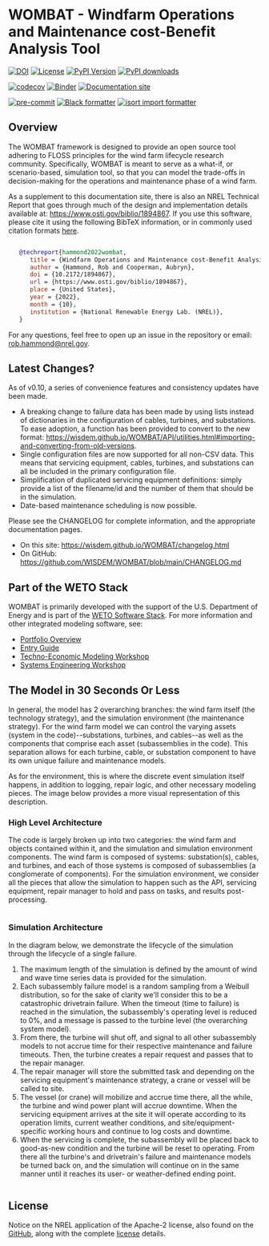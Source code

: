 # WOMBAT - Windfarm Operations and Maintenance cost-Benefit Analysis Tool

[![DOI](https://img.shields.io/badge/DOI-10.2172%2F1894867-brightgreen?link=https://doi.org/10.2172/1894867)](https://www.osti.gov/biblio/1894867)
[![License](https://img.shields.io/badge/License-Apache%202.0-blue.svg)](https://opensource.org/licenses/Apache-2.0)
[![PyPI Version](https://badge.fury.io/py/wombat.svg)](https://badge.fury.io/py/wombat)
[![PyPI downloads](https://img.shields.io/pypi/dm/wombat?link=https%3A%2F%2Fpypi.org%2Fproject%2FWOMBAT%2F)](https://pypi.org/project/WOMBAT/)

[![codecov](https://codecov.io/gh/WISDEM/WOMBAT/branch/main/graph/badge.svg?token=SK9M10BZXY)](https://codecov.io/gh/WISDEM/WOMBAT)
[![Binder](https://mybinder.org/badge_logo.svg)](https://mybinder.org/v2/gh/WISDEM/WOMBAT/main?filepath=examples)
[![Documentation site](https://jupyterbook.org/badge.svg)](https://wisdem.github.io/WOMBAT)

[![pre-commit](https://img.shields.io/badge/pre--commit-enabled-brightgreen?logo=pre-commit&logoColor=white)](https://github.com/pre-commit/pre-commit)
[![Black formatter](https://img.shields.io/badge/code%20style-black-000000.svg)](https://github.com/psf/black)
[![isort import formatter](https://img.shields.io/badge/%20imports-isort-%231674b1?style=flat&labelColor=ef8336)](https://pycqa.github.io/isort/)

## Overview

The WOMBAT framework is designed to provide an open source tool adhering to FLOSS principles
for the wind farm lifecycle research community. Specifically, WOMBAT is meant to serve as
a what-if, or scenario-based, simulation tool, so that you can model the trade-offs in
decision-making for the operations and maintenance phase of a wind farm.

As a supplement to this documentation site, there is also an NREL Technical Report that
goes through much of the design and implementation details available at:
https://www.osti.gov/biblio/1894867. If you use this software, please cite it using the
following BibTeX information, or in commonly used citation formats
[here](https://www.osti.gov/biblio/1894867).

```bibtex

   @techreport{hammond2022wombat,
      title = {Windfarm Operations and Maintenance cost-Benefit Analysis Tool (WOMBAT)},
      author = {Hammond, Rob and Cooperman, Aubryn},
      doi = {10.2172/1894867},
      url = {https://www.osti.gov/biblio/1894867},
      place = {United States},
      year = {2022},
      month = {10},
      institution = {National Renewable Energy Lab. (NREL)},
   }
```

For any questions, feel free to open up an issue in the repository or email:
rob.hammond@nrel.gov.

## Latest Changes?

As of v0.10, a series of convenience features and consistency updates have been made.
- A breaking change to failure data has been made by using lists instead of dictionaries
  in the configuration of cables, turbines, and substations. To ease adoption, a
  function has been provided to convert to the new format:
  https://wisdem.github.io/WOMBAT/API/utilities.html#importing-and-converting-from-old-versions.
- Single configuration files are now supported for all non-CSV data. This means that
  servicing equipment, cables, turbines, and substations can all be included in the
  primary configuration file.
- Simplification of duplicated servicing equipment definitions: simply provide a list
  of the filename/id and the number of them that should be in the simulation.
- Date-based maintenance scheduling is now possible.

Please see the CHANGELOG for complete information, and the appropriate documentation
pages.

* On this site: https://wisdem.github.io/WOMBAT/changelog.html
* On GitHub: https://github.com/WISDEM/WOMBAT/blob/main/CHANGELOG.md

## Part of the WETO Stack

WOMBAT is primarily developed with the support of the U.S. Department of Energy and is part of the [WETO Software Stack](https://nrel.github.io/WETOStack). For more information and other integrated modeling software, see:
- [Portfolio Overview](https://nrel.github.io/WETOStack/portfolio_analysis/overview.html)
- [Entry Guide](https://nrel.github.io/WETOStack/_static/entry_guide/index.html)
- [Techno-Economic Modeling Workshop](https://nrel.github.io/WETOStack/workshops/user_workshops_2024.html#tea-and-cost-modeling)
- [Systems Engineering Workshop](https://nrel.github.io/WETOStack/workshops/user_workshops_2024.html#systems-engineering)

## The Model in 30 Seconds Or Less

In general, the model has 2 overarching branches: the wind farm itself (the technology
strategy), and the simulation environment (the maintenance strategy). For the wind farm
model we can control the varying assets (system in the code)--substations, turbines, and
cables--as well as the components that comprise each asset (subassemblies in the code).
This separation allows for each turbine, cable, or substation component to have its own
unique failure and maintenance models.

As for the environment, this is where the discrete event simulation itself happens, in
addition to logging, repair logic, and other necessary modeling pieces. The image
below provides a more visual representation of this description.

### High Level Architecture

The code is largely broken up into two categories: the wind farm and objects contained
within it, and the simulation and simulation environment components. The wind farm is
composed of systems: substation(s), cables, and turbines, and each of those systems is
composed of subassemblies (a conglomerate of components). For the simulation environment,
we consider all the pieces that allow the simulation to happen such as the API,
servicing equipment, repair manager to hold and pass on tasks, and results post-processing.

```{image} images/high_level_diagram.svg
```

### Simulation Architecture

In the diagram below, we demonstrate the lifecycle of the simulation through the
lifecycle of a single failure.

1) The maximum length of the simulation is defined by the amount of wind and wave
   time series data is provided for the simulation.
2) Each subassembly failure model is a random sampling from a Weibull distribution, so
   for the sake of clarity we'll consider this to be a catastrophic drivetrain failure.
   When the timeout (time to failure) is reached in the simulation, the subassembly's operating level is
   reduced to 0%, and a message is passed to the turbine level (the overarching system
   model).
3) From there, the turbine will shut off, and signal to all other subassembly models to
   not accrue time for their respective maintenance and failure timeouts. Then, the
   turbine creates a repair request and passes that to the repair manager.
4) The repair manager will store the submitted task and depending on the servicing
   equipment's maintenance strategy, a crane or vessel will be called to site.
5) The vessel (or crane) will mobilize and accrue time there, all the while, the turbine
   and wind power plant will accrue downtime. When the servicing equipment arrives at
   the site it will operate according to its operation limits, current weather
   conditions, and site/equipment-specific working hours and continue to log costs and
   downtime.
6) When the servicing is complete, the subassembly will be placed back to good-as-new
   condition and the turbine will be reset to operating. From there all the turbine's
   and drivetrain's failure and maintenance models be turned back on, and the simulation
   will continue on in the same manner until it reaches its user- or weather-defined
   ending point.

```{image} images/simulation_diagram.svg
```

## License

Notice on the NREL application of the Apache-2 license, also found on the
[GitHub](https://github.com/WISDEM/WOMBAT/blob/main/NOTICE), along with the
complete [license](https://github.com/WISDEM/WOMBAT/blob/main/LICENSE) details.

```{include} ../NOTICE
```
